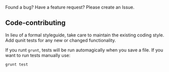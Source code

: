 Found a bug? Have a feature request? Please create an Issue.

## Code-contributing

In lieu of a formal styleguide, take care to maintain the existing coding style. Add qunit tests for any new or changed functionality.

If you runt `grunt`, tests will be run automagically when you save a file. If you want to run tests manually use:

    grunt test
